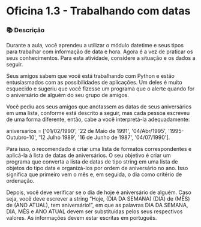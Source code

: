 # Oficina 1.3 - Trabalhando com datas

### 📚  Descrição

Durante a aula, você aprendeu a utilizar o módulo datetime e seus tipos para trabalhar com informação de data e hora. Agora é a vez de praticar os seus conhecimentos. Para esta atividade, considere a situação e os dados a seguir.

Seus amigos sabem que você está trabalhando com Python e estão entusiasmados com as possibilidades de aplicações. Um deles é muito esquecido e sugeriu que você fizesse um programa que o alerte quando for o aniversário de alguém do seu grupo de amigos.

Você pediu aos seus amigos que anotassem as datas de seus aniversários em uma lista, conforme está descrito a seguir, mas cada pessoa escreveu de uma forma diferente, então, cabe a você interpretá-la adequadamente:

aniversarios = ['01/02/1990', '22 de Maio de 1991', '04/Abr/1995', '1995-Outubro-10', '12 Julho 1989', '16 de Junho de 1987', '04/07/1990'].

Para isso, o recomendado é criar uma lista de formatos correspondentes e aplicá-la à lista de datas de aniversários. O seu objetivo é criar um programa que converta a lista de datas de tipo string em uma lista de objetos do tipo data e organizá-los por ordem de aniversário no ano. Isso significa que primeiro vem o mês e, em seguida, o dia como critério de ordenação.

Depois, você deve verificar se o dia de hoje é aniversário de alguém. Caso seja, você deve escrever a string “Hoje, (DIA DA SEMANA) (DIA) de (MÊS) de (ANO ATUAL), tem aniversário!”, em que as palavras DIA DA SEMANA, DIA, MÊS e ANO ATUAL devem ser substituídas pelos seus respectivos valores. As informações devem estar escritas em português.